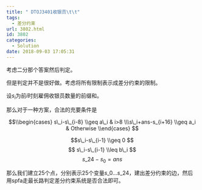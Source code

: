 ```yaml
---
title: " DTOJ3401收银员\t\t"
tags:
  - 差分约束
url: 3802.html
id: 3802
categories:
  - Solution
date: 2018-09-03 17:05:31
---
```


考虑二分那个答案然后判定。

但是判定并不是很好做。考虑将所有限制表示成差分约束的限制。

设$s_i$为前$i$时刻雇佣收银员数量的前缀和。

那么对于一种方案，合法的充要条件是

$$\\begin{cases} s\_i-s\_{i-8} \\geq a\_i & i>8 \\\s\_i+ans-s_{i+16} \\geq a_i & Otherwise \\end{cases} $$

$$s\_i-s\_{i-1} \\geq 0 $$ $$ s\_i-s\_{i-1} \\leq b\_i $$ $$ s\_24-s_0=ans$$

那么我们建立25个点，分别表示25个变量$s\_0 ... s\_{24}$，建出差分约束的边，然后用spfa走最长路判定差分约束系统是否合法即可。